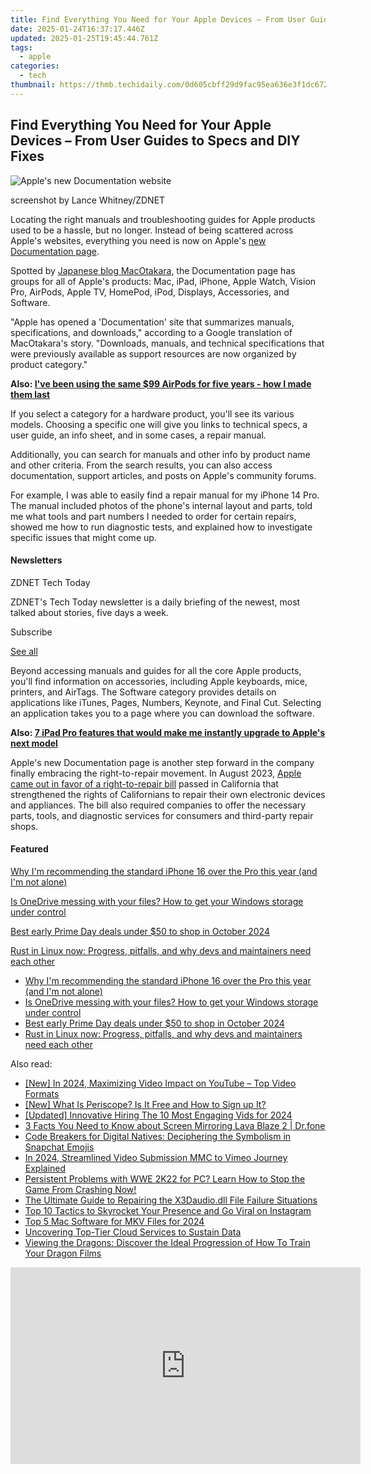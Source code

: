 ```yaml
---
title: Find Everything You Need for Your Apple Devices – From User Guides to Specs and DIY Fixes
date: 2025-01-24T16:37:17.446Z
updated: 2025-01-25T19:45:44.761Z
tags:
  - apple
categories:
  - tech
thumbnail: https://thmb.techidaily.com/0d605cbff29d9fac95ea636e3f1dc6722b73dcac2e7b43e02dacf71b94afcc8e.jpg
---
```


## Find Everything You Need for Your Apple Devices  – From User Guides to Specs and DIY Fixes

![Apple's new Documentation website](https://www.zdnet.com/a/img/resize/5271b09e332c5faf13f682c22e3df9979abce1f3/2024/03/21/33a8a450-f815-4180-a054-027b2db331af/figure-top-apple-unveils-new-webpage-with-product-manuals-tech-specs-and-repair-guides.jpg?auto=webp&width=1280)

screenshot by Lance Whitney/ZDNET

Locating the right manuals and troubleshooting guides for Apple products used to be a hassle, but no longer. Instead of being scattered across Apple's websites, everything you need is now on Apple's [new Documentation page](https://support.apple.com/en-us/docs).

Spotted by [Japanese blog MacOtakara](https://www.macotakara.jp/etc/support/entry-46403.html), the Documentation page has groups for all of Apple's products: Mac, iPad, iPhone, Apple Watch, Vision Pro, AirPods, Apple TV, HomePod, iPod, Displays, Accessories, and Software.

"Apple has opened a 'Documentation' site that summarizes manuals, specifications, and downloads," according to a Google translation of MacOtakara's story. "Downloads, manuals, and technical specifications that were previously available as support resources are now organized by product category."

**Also: [I've been using the same $99 AirPods for five years - how I made them last](https://www.zdnet.com/article/ive-been-using-the-same-99-airpods-for-five-years-heres-how-i-made-them-last/)**

If you select a category for a hardware product, you'll see its various models. Choosing a specific one will give you links to technical specs, a user guide, an info sheet, and in some cases, a repair manual.

Additionally, you can search for manuals and other info by product name and other criteria. From the search results, you can also access documentation, support articles, and posts on Apple's community forums.

For example, I was able to easily find a repair manual for my iPhone 14 Pro. The manual included photos of the phone's internal layout and parts, told me what tools and part numbers I needed to order for certain repairs, showed me how to run diagnostic tests, and explained how to investigate specific issues that might come up.

#### Newsletters

ZDNET Tech Today

ZDNET's Tech Today newsletter is a daily briefing of the newest, most talked about stories, five days a week.

 Subscribe

[See all](https://www.zdnet.com/newsletters/)

Beyond accessing manuals and guides for all the core Apple products, you'll find information on accessories, including Apple keyboards, mice, printers, and AirTags. The Software category provides details on applications like iTunes, Pages, Numbers, Keynote, and Final Cut. Selecting an application takes you to a page where you can download the software.

**Also: [7 iPad Pro features that would make me instantly upgrade to Apple's next model](https://www.zdnet.com/article/7-ipad-pro-features-that-would-make-me-instantly-upgrade-to-apples-next-model/)**

Apple's new Documentation page is another step forward in the company finally embracing the right-to-repair movement. In August 2023, [Apple came out in favor of a right-to-repair bill](https://www.zdnet.com/home-and-office/smart-office/apple-does-a-180-and-endorses-californias-right-to-repair-law/) passed in California that strengthened the rights of Californians to repair their own electronic devices and appliances. The bill also required companies to offer the necessary parts, tools, and diagnostic services for consumers and third-party repair shops.

#### Featured

[Why I'm recommending the standard iPhone 16 over the Pro this year (and I'm not alone)](https://www.zdnet.com/article/why-im-recommending-the-standard-iphone-16-over-the-pro-this-year-and-im-not-alone/ "Why I'm recommending the standard iPhone 16 over the Pro this year (and I'm not alone)")

[Is OneDrive messing with your files? How to get your Windows storage under control](https://www.zdnet.com/article/is-onedrive-messing-with-your-files-how-to-get-your-windows-storage-under-control/ "Is OneDrive messing with your files? How to get your Windows storage under control")

[Best early Prime Day deals under $50 to shop in October 2024](https://www.zdnet.com/article/best-early-prime-day-deals-under-50/ "Best early Prime Day deals under $50 to shop in October 2024")

[Rust in Linux now: Progress, pitfalls, and why devs and maintainers need each other](https://www.zdnet.com/article/rust-in-linux-now-progress-pitfalls-and-why-devs-and-maintainers-need-each-other/ "Rust in Linux now: Progress, pitfalls, and why devs and maintainers need each other")

* [Why I'm recommending the standard iPhone 16 over the Pro this year (and I'm not alone)](https://www.zdnet.com/article/why-im-recommending-the-standard-iphone-16-over-the-pro-this-year-and-im-not-alone/ "Why I'm recommending the standard iPhone 16 over the Pro this year (and I'm not alone)")
* [Is OneDrive messing with your files? How to get your Windows storage under control](https://www.zdnet.com/article/is-onedrive-messing-with-your-files-how-to-get-your-windows-storage-under-control/ "Is OneDrive messing with your files? How to get your Windows storage under control")
* [Best early Prime Day deals under $50 to shop in October 2024](https://www.zdnet.com/article/best-early-prime-day-deals-under-50/ "Best early Prime Day deals under $50 to shop in October 2024")
* [Rust in Linux now: Progress, pitfalls, and why devs and maintainers need each other](https://www.zdnet.com/article/rust-in-linux-now-progress-pitfalls-and-why-devs-and-maintainers-need-each-other/ "Rust in Linux now: Progress, pitfalls, and why devs and maintainers need each other")

<ins class="adsbygoogle"
     style="display:block"
     data-ad-format="autorelaxed"
     data-ad-client="ca-pub-7571918770474297"
     data-ad-slot="1223367746"></ins>

<ins class="adsbygoogle"
     style="display:block"
     data-ad-client="ca-pub-7571918770474297"
     data-ad-slot="8358498916"
     data-ad-format="auto"
     data-full-width-responsive="true"></ins>

<span class="atpl-alsoreadstyle">Also read:</span>
<div><ul>
<li><a href="https://youtube-blog.techidaily.com/n-2024-maximizing-video-impact-on-youtube-top-video-formats/"><u>[New] In 2024, Maximizing Video Impact on YouTube – Top Video Formats</u></a></li>
<li><a href="https://fox-hovers.techidaily.com/new-what-is-periscope-is-it-free-and-how-to-sign-up-it/"><u>[New] What Is Periscope? Is It Free and How to Sign up It?</u></a></li>
<li><a href="https://youtube-lab.techidaily.com/ed-innovative-hiring-the-10-most-engaging-vids-for-2024/"><u>[Updated] Innovative Hiring The 10 Most Engaging Vids for 2024</u></a></li>
<li><a href="https://screen-mirror.techidaily.com/3-facts-you-need-to-know-about-screen-mirroring-lava-blaze-2-drfone-by-drfone-android/"><u>3 Facts You Need to Know about Screen Mirroring Lava Blaze 2 | Dr.fone</u></a></li>
<li><a href="https://techtrends.techidaily.com/code-breakers-for-digital-natives-deciphering-the-symbolism-in-snapchat-emojis/"><u>Code Breakers for Digital Natives: Deciphering the Symbolism in Snapchat Emojis</u></a></li>
<li><a href="https://vimeo-videos.techidaily.com/in-2024-streamlined-video-submission-mmc-to-vimeo-journey-explained/"><u>In 2024, Streamlined Video Submission MMC to Vimeo Journey Explained</u></a></li>
<li><a href="https://program-issues.techidaily.com/persistent-problems-with-wwe-2k22-for-pc-learn-how-to-stop-the-game-from-crashing-now/"><u>Persistent Problems with WWE 2K22 for PC? Learn How to Stop the Game From Crashing Now!</u></a></li>
<li><a href="https://techtrends.techidaily.com/the-ultimate-guide-to-repairing-the-x3daudiodll-file-failure-situations/"><u>The Ultimate Guide to Repairing the X3Daudio.dll File Failure Situations</u></a></li>
<li><a href="https://techtrends.techidaily.com/top-10-tactics-to-skyrocket-your-presence-and-go-viral-on-instagram/"><u>Top 10 Tactics to Skyrocket Your Presence and Go Viral on Instagram</u></a></li>
<li><a href="https://some-tips.techidaily.com/top-5-mac-software-for-mkv-files-for-2024/"><u>Top 5 Mac Software for MKV Files for 2024</u></a></li>
<li><a href="https://extra-tips.techidaily.com/uncovering-top-tier-cloud-services-to-sustain-data/"><u>Uncovering Top-Tier Cloud Services to Sustain Data</u></a></li>
<li><a href="https://techtrends.techidaily.com/viewing-the-dragons-discover-the-ideal-progression-of-how-to-train-your-dragon-films/"><u>Viewing the Dragons: Discover the Ideal Progression of How To Train Your Dragon Films</u></a></li>
</ul></div>

<!-- affiliate ads begin -->
<iframe width="560" height="315" src="https://www.youtube.com/embed/pRR3Oq03EuE?si=ZTy8-WH0AesA9zRh" title="YouTube video player" frameborder="0" allow="accelerometer; autoplay; clipboard-write; encrypted-media; gyroscope; picture-in-picture; web-share" referrerpolicy="strict-origin-when-cross-origin" allowfullscreen></iframe>
<!-- affiliate ads end -->


